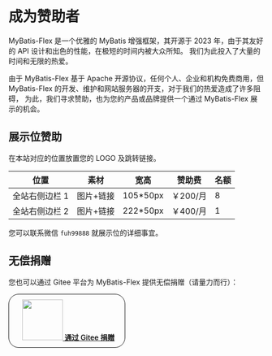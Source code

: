 # 成为赞助者

MyBatis-Flex 是一个优雅的 MyBatis 增强框架，其开源于 2023 年，由于其友好的 API 设计和出色的性能，在极短的时间内被大众所知。 我们为此投入了大量的时间和无限的热爱。

由于 MyBatis-Flex 基于 Apache 开源协议，任何个人、企业和机构免费商用，但 MyBatis-Flex 的开发、维护和网站服务器的开支，对于我们的热爱造成了许多阻碍， 为此，我们寻求赞助，也为您的产品或品牌提供一个通过
MyBatis-Flex 展示的机会。

## 展示位赞助

在本站对应的位置放置您的 LOGO 及跳转链接。

| 位置              | 素材              | 宽高       | 赞助费       | 名额 |
| ---------------- | ---------------- |----------| ---------- |----|
| 全站右侧边栏 1     | 图片+链接         | 105*50px | ￥200/月     | 8  |
| 全站右侧边栏 2     | 图片+链接         | 222*50px | ￥400/月     | 1  |

您可以联系微信 `fuh99888` 就展示位的详细事宜。

## 无偿捐赠

您也可以通过 Gitee 平台为 MyBatis-Flex 提供无偿捐赠（请量力而行）：

<a href="https://gitee.com/mybatis-flex/mybatis-flex?donate=true" class="VPButton medium brand" target="_blank">
    <img src="https://gitee.com/static/images/logo.svg" style="width: 80px;margin: 10px 0 -5px 6px" />
    通过 Gitee 捐赠
</a>


<style>

.VPButton {
    display: inline-block;
    border: 1px solid transparent;
    text-align: center;
    font-weight: 600;
    white-space: nowrap;
    transition: color 0.25s, border-color 0.25s, background-color 0.25s;
}

.VPButton.medium {
    border-radius: 20px;
    padding: 0 20px;
    line-height: 38px;
    font-size: 14px;
}

.VPButton.brand {
    border-color: var(--vp-button-brand-border);
    color: var(--vp-button-brand-text);
    background-color: var(--vp-button-brand-bg);
}

.VPButton.brand:hover {
    border-color: var(--vp-button-brand-hover-border);
    color: var(--vp-button-brand-hover-text);
    background-color: var(--vp-button-brand-hover-bg);
    text-decoration: inherit;
}

</style>




